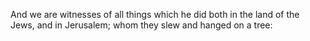 And we are witnesses of all things which he did both in the land of the Jews, and in Jerusalem; whom they slew and hanged on a tree:

